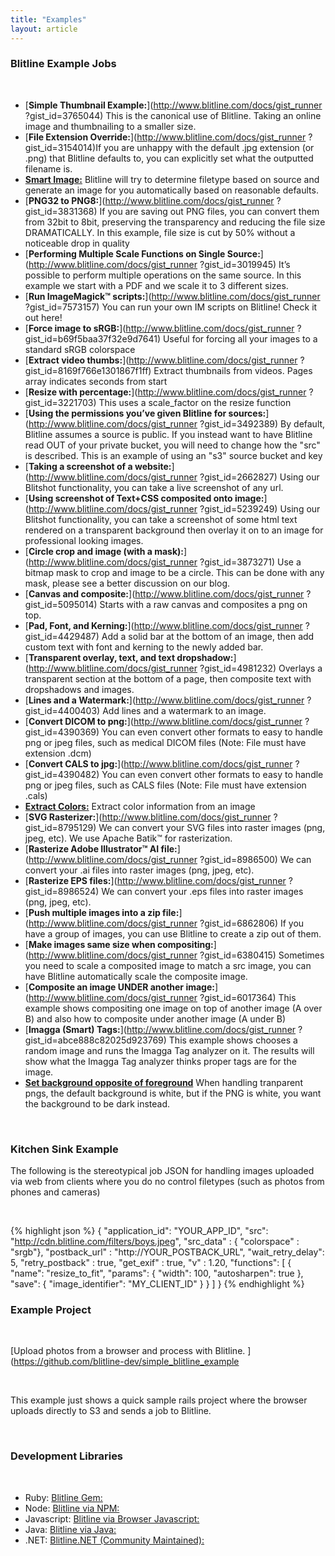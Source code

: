 ```yaml
---
title: "Examples"
layout: article
---
```


### Blitline Example Jobs

<br/>

- [**Simple Thumbnail Example:**](http://www.blitline.com/docs/gist_runner
?gist_id=3765044)	This is the canonical use of Blitline. Taking an online image and thumbnailing to a smaller size.
- [**File Extension Override:**](http://www.blitline.com/docs/gist_runner
?gist_id=3154014)If you are unhappy with the default .jpg extension (or .png) that Blitline defaults to, you can explicitly set what the outputted filename is.
- [**Smart Image:**](http://www.blitline.com//docs/gist_runner?gist_id=9815ed4c3c98725c8032) Blitline will try to determine filetype based on source and generate an image for you automatically based on reasonable defaults.
- [**PNG32 to PNG8:**](http://www.blitline.com/docs/gist_runner
?gist_id=3831368)	If you are saving out PNG files, you can convert them from 32bit to 8bit, preserving the transparency and reducing the file size DRAMATICALLY. In this example, file size is cut by 50% without a noticeable drop in quality
- [**Performing Multiple Scale Functions on Single Source:**](http://www.blitline.com/docs/gist_runner
?gist_id=3019945)	It’s possible to perform multiple operations on the same source. In this example we start with a PDF and we scale it to 3 different sizes.
- [**Run ImageMagick™ scripts:**](http://www.blitline.com/docs/gist_runner
?gist_id=7573157)	You can run your own IM scripts on Blitline! Check it out here!
- [**Force image to sRGB:**](http://www.blitline.com/docs/gist_runner
?gist_id=b69f5baa37f32e9d7641)	Useful for forcing all your images to a standard sRGB colorspace
- [**Extract video thumbs:**](http://www.blitline.com/docs/gist_runner
?gist_id=8169f766e1301867f1ff)	Extract thumbnails from videos. Pages array indicates seconds from start
- [**Resize with percentage:**](http://www.blitline.com/docs/gist_runner
?gist_id=3221703)	This uses a scale_factor on the resize function
- [**Using the permissions you’ve given Blitline for sources:**](http://www.blitline.com/docs/gist_runner
?gist_id=3492389)	By default, Blitline assumes a source is public. If you instead want to have Blitline read OUT of your private bucket, you will need to change how the "src" is described. This is an example of using an "s3" source bucket and key
- [**Taking a screenshot of a website:**](http://www.blitline.com/docs/gist_runner
?gist_id=2662827)	Using our Blitshot functionality, you can take a live screenshot of any url.
- [**Using screenshot of Text+CSS composited onto image:**](http://www.blitline.com/docs/gist_runner
?gist_id=5239249)	Using our Blitshot functionality, you can take a screenshot of some html text rendered on a transparent background then overlay it on to an image for professional looking images.
- [**Circle crop and image (with a mask):**](http://www.blitline.com/docs/gist_runner
?gist_id=3873271)	Use a bitmap mask to crop and image to be a circle. This can be done with any mask, please see a better discussion on our blog.
- [**Canvas and composite:**](http://www.blitline.com/docs/gist_runner
?gist_id=5095014)	Starts with a raw canvas and composites a png on top.
- [**Pad, Font, and Kerning:**](http://www.blitline.com/docs/gist_runner
?gist_id=4429487)	Add a solid bar at the bottom of an image, then add custom text with font and kerning to the newly added bar.
- [**Transparent overlay, text, and text dropshadow:**](http://www.blitline.com/docs/gist_runner
?gist_id=4981232)	Overlays a transparent section at the bottom of a page, then composite text with dropshadows and images.
- [**Lines and a Watermark:**](http://www.blitline.com/docs/gist_runner
?gist_id=4400403)	Add lines and a watermark to an image.
- [**Convert DICOM to png:**](http://www.blitline.com/docs/gist_runner
?gist_id=4390369)	You can even convert other formats to easy to handle png or jpeg files, such as medical DICOM files (Note: File must have extension .dcm)
- [**Convert CALS to jpg:**](http://www.blitline.com/docs/gist_runner
?gist_id=4390482)	You can even convert other formats to easy to handle png or jpeg files, such as CALS files (Note: File must have extension .cals)
- [**Extract Colors:**](http://www.blitline.com/docs/gist_runner?gist_id=ef6e757f5877d006d222) Extract color information from an image
- [**SVG Rasterizer:**](http://www.blitline.com/docs/gist_runner
?gist_id=8795129)	We can convert your SVG files into raster images (png, jpeg, etc). We use Apache Batik™ for rasterization.
- [**Rasterize Adobe Illustrator™ AI file:**](http://www.blitline.com/docs/gist_runner
?gist_id=8986500)	We can convert your .ai files into raster images (png, jpeg, etc).
- [**Rasterize EPS files:**](http://www.blitline.com/docs/gist_runner
?gist_id=8986524)	We can convert your .eps files into raster images (png, jpeg, etc).
- [**Push multiple images into a zip file:**](http://www.blitline.com/docs/gist_runner
?gist_id=6862806)	If you have a group of images, you can use Blitline to create a zip out of them.
- [**Make images same size when compositing:**](http://www.blitline.com/docs/gist_runner
?gist_id=6380415)	Sometimes you need to scale a composited image to match a src image, you can have Blitline automatically scale the composite image.
- [**Composite an image UNDER another image:**](http://www.blitline.com/docs/gist_runner
?gist_id=6017364)	This example shows compositing one image on top of another image (A over B) and also how to composite under another image (A under B)
- [**Imagga (Smart) Tags:**](http://www.blitline.com/docs/gist_runner
?gist_id=abce888c82025d923769)	This example shows chooses a random image and runs the Imagga Tag analyzer on it. The results will show what the Imagga Tag analyzer thinks proper tags are for the image.
- [**Set background opposite of foreground**](https://www.blitline.com/docs/gist_runner?gist_id=0f2dcce003ac391f0bad) When handling tranparent pngs, the default background is white, but if the PNG is white, you want the background to be dark instead.
<br/>

### Kitchen Sink Example

The following is the stereotypical job JSON for handling images uploaded via web from clients where you do no control filetypes (such as photos from phones and cameras)

<br/>

{% highlight json %}
{
    "application_id": "YOUR_APP_ID",
    "src": "http://cdn.blitline.com/filters/boys.jpeg",
    "src_data" : { "colorspace" : "srgb"},
    "postback_url" : "http://YOUR_POSTBACK_URL",
    "wait_retry_delay": 5,
    "retry_postback" : true,
    "get_exif" : true,
    "v" : 1.20,
    "functions": [
        {
            "name": "resize_to_fit",
            "params": {
                "width": 100,
                "autosharpen": true
            },
            "save": {
                "image_identifier": "MY_CLIENT_ID"
            }
        }
    ]
}
{% endhighlight %}

### Example Project

<br/>

[Upload photos from a browser and process with Blitline.
](https://github.com/blitline-dev/simple_blitline_example

<br/>

This example just shows a quick sample rails project where the browser uploads directly to S3 and sends a job to Blitline. 

<br/>

### Development Libraries

<br/>

- Ruby: [Blitline Gem:](https://github.com/blitline-dev/blitline)
- Node: [Blitline via NPM:](https://github.com/blitline-dev/simple_blitline_node)
- Javascript: [Blitline via Browser Javascript:](https://github.com/blitline-dev/simple_blitline_node)
- Java: [Blitline via Java:](https://github.com/chrylis/blitline-java-client)
- .NET: [Blitline.NET  (Community Maintained):](https://github.com/chrylis/blitline-java-client)
